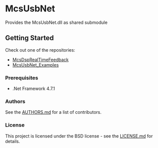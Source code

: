 # McsUsbNet

Provides the McsUsbNet.dll as shared submodule

## Getting Started

Check out one of the repositories:
* [McsDspRealTimeFeedback](https://github.com/multichannelsystems/McsDspRealtimeFeedback)
* [McsUsbNet_Examples](https://github.com/multichannelsystems/McsUsbNet_Examples)

### Prerequisites

* .Net Framework 4.7.1

### Authors
See the [AUTHORS.md](https://github.com/multichannelsystems/McsUsbNet/blob/master/AUTHORS.md) for a list of contributors.

### License
This project is licensed under the BSD license - see the [LICENSE.md](https://github.com/multichannelsystems/McsUsbNet/blob/master/LICENSE.md) for details.